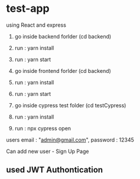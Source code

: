 # test-app
using React and express

1. go inside backend forlder (cd backend)
2. run : yarn install
3. run : yarn start

1. go inside frontend forlder (cd backend)
2. run : yarn install
3. run : yarn start

1. go inside cypress test folder (cd testCypress)
2. run : yarn install
3. run : npx cypress open

 users 
   email : "admin@gmail.com", password : 12345

Can add new user - Sign Up Page

## used JWT Authontication
